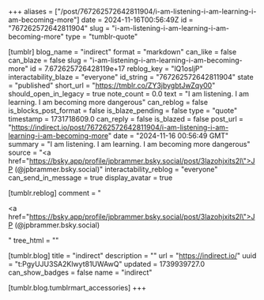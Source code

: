 +++
aliases = ["/post/767262572642811904/i-am-listening-i-am-learning-i-am-becoming-more"]
date = 2024-11-16T00:56:49Z
id = "767262572642811904"
slug = "i-am-listening-i-am-learning-i-am-becoming-more"
type = "tumblr-quote"

[tumblr]
blog_name = "indirect"
format = "markdown"
can_like = false
can_blaze = false
slug = "i-am-listening-i-am-learning-i-am-becoming-more"
id = 7.672625726428119e+17
reblog_key = "lQ1osljP"
interactability_blaze = "everyone"
id_string = "767262572642811904"
state = "published"
short_url = "https://tmblr.co/ZY3jbygbtJwZqy00"
should_open_in_legacy = true
note_count = 0.0
text = "I am listening. I am learning. I am becoming more dangerous"
can_reblog = false
is_blocks_post_format = false
is_blaze_pending = false
type = "quote"
timestamp = 1731718609.0
can_reply = false
is_blazed = false
post_url = "https://indirect.io/post/767262572642811904/i-am-listening-i-am-learning-i-am-becoming-more"
date = "2024-11-16 00:56:49 GMT"
summary = "I am listening. I am learning. I am becoming more dangerous"
source = "<a href=\"https://bsky.app/profile/jpbrammer.bsky.social/post/3lazohjxits2l\">JP (@jpbrammer.bsky.social)</a>"
interactability_reblog = "everyone"
can_send_in_message = true
display_avatar = true

[tumblr.reblog]
comment = "<p><a href=\"https://bsky.app/profile/jpbrammer.bsky.social/post/3lazohjxits2l\">JP (@jpbrammer.bsky.social)</a></p>"
tree_html = ""

[tumblr.blog]
title = "indirect"
description = ""
url = "https://indirect.io/"
uuid = "t:PgyUJU3SA2Klwyt81UWAwQ"
updated = 1739939727.0
can_show_badges = false
name = "indirect"

[tumblr.blog.tumblrmart_accessories]
+++
